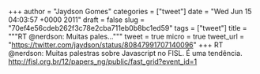 
+++
author = "Jaydson Gomes"
categories = ["tweet"]
date = "Wed Jun 15 04:03:57 +0000 2011"
draft = false
slug = "70ef4e56cdeb262f3c78e2cba711eb0b8bc1ed59"
tags = ["tweet"]
title = """RT @nerdson: Muitas pales..."""
tweet = true
micro = true
tweet_url = "https://twitter.com/jaydson/status/80847991707140096"
+++
RT @nerdson: Muitas palestras sobre Javascript no FISL. É uma tendência.  http://fisl.org.br/12/papers_ng/public/fast_grid?event_id=1
